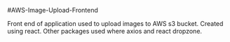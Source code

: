 #AWS-Image-Upload-Frontend

Front end of application used to upload images to AWS s3 bucket.  Created using react.  Other packages used where axios and react dropzone.
